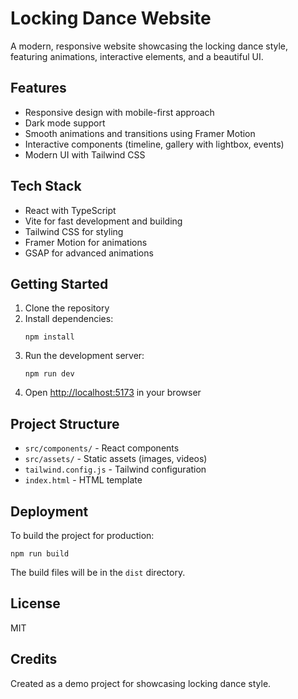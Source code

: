 # Locking Dance Website

A modern, responsive website showcasing the locking dance style, featuring animations, interactive elements, and a beautiful UI.

## Features

- Responsive design with mobile-first approach
- Dark mode support
- Smooth animations and transitions using Framer Motion
- Interactive components (timeline, gallery with lightbox, events)
- Modern UI with Tailwind CSS

## Tech Stack

- React with TypeScript
- Vite for fast development and building
- Tailwind CSS for styling
- Framer Motion for animations
- GSAP for advanced animations

## Getting Started

1. Clone the repository
2. Install dependencies:
   ```
   npm install
   ```
3. Run the development server:
   ```
   npm run dev
   ```
4. Open [http://localhost:5173](http://localhost:5173) in your browser

## Project Structure

- `src/components/` - React components
- `src/assets/` - Static assets (images, videos)
- `tailwind.config.js` - Tailwind configuration
- `index.html` - HTML template

## Deployment

To build the project for production:

```
npm run build
```

The build files will be in the `dist` directory.

## License

MIT

## Credits

Created as a demo project for showcasing locking dance style.
